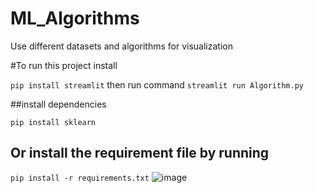 # ML_Algorithms
Use different datasets and algorithms for visualization 

#To run this project install 

`pip install streamlit`
 then run command
  `streamlit run Algorithm.py`
  
  ##install dependencies 
  
  `pip install sklearn `
  
  ## Or install the requirement file by running 
  
  `pip install -r requirements.txt`
![image](https://user-images.githubusercontent.com/47187757/171117972-76a72f1e-113a-4b51-941c-f51f5b786d4c.png)
